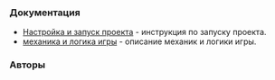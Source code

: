 ### Документация
- [Настройка и запуск проекта](https://github.com/Sonyamaster1/Pixel-Bros/blob/PIX-23-document-with-mechanics-and-logic/Setting_up_and_launching_the_project.md) - инструкция по запуску проекта. 
- [механика и логика игры](https://github.com/Sonyamaster1/Pixel-Bros/blob/PIX-23-document-with-mechanics-and-logic/Description_of_the_mechanics_and_logic.md) - описание механик и логики игры.

### Авторы
